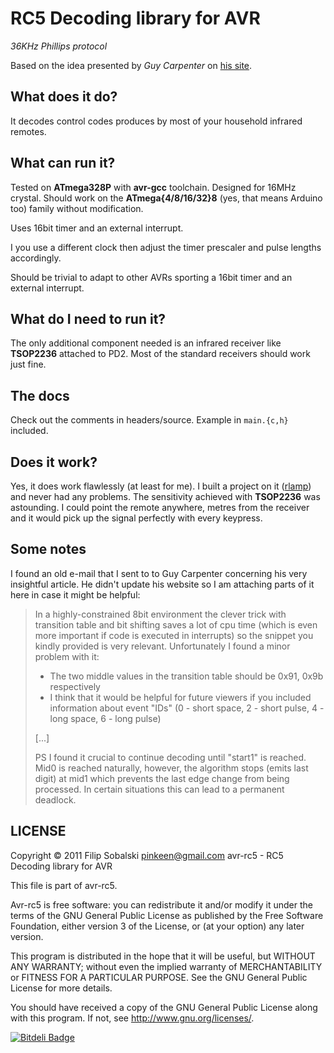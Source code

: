 # RC5 Decoding library for AVR

*36KHz Phillips protocol*

Based on the idea presented by *Guy Carpenter* on [his site](http://www.clearwater.com.au/rc5).

## What does it do?

It decodes control codes produces by most of your household infrared remotes.

## What can run it?

Tested on __ATmega328P__ with __avr-gcc__ toolchain. Designed for 16MHz crystal.
Should work on the __ATmega{4/8/16/32}8__ (yes, that means Arduino too) family without modification.

Uses 16bit timer and an external interrupt.

I you use a different clock then adjust the timer prescaler and pulse lengths accordingly.

Should be trivial to adapt to other AVRs sporting a 16bit timer and an external interrupt.

## What do I need to run it?

The only additional component needed is an infrared receiver like __TSOP2236__ attached to PD2. Most of the 
standard receivers should work just fine.

## The docs

Check out the comments in headers/source. Example in `main.{c,h}` included.

## Does it work?

Yes, it does work flawlessly (at least for me). I built a project on it ([rlamp](https://github.com/pinkeen/rlamp)) and never had any problems. The sensitivity achieved
with __TSOP2236__ was astounding. I could point the remote anywhere, metres from the receiver and it would pick up
the signal perfectly with every keypress.

## Some notes

I found an old e-mail that I sent to to Guy Carpenter concerning his very insightful article. He didn't update his website so I am attaching parts of it here
in case it might be helpful:

> In a highly-constrained 8bit environment the clever trick with transition table and bit shifting saves a lot of cpu time (which is even more important if code is executed in interrupts) so the snippet you kindly provided is very relevant. Unfortunately I found a minor problem with it:
> * The two middle values in the transition table should be 0x91, 0x9b respectively
> * I think that it would be helpful for future viewers if you included information about event "IDs" (0 - short space, 2 - short pulse, 4 - long space, 6 - long pulse)
>
> [...]
>
> PS I found it crucial to continue decoding until "start1" is reached. Mid0 is reached naturally, however, the algorithm stops (emits last digit) at mid1 which prevents the last edge change from being processed. In certain situations this can lead to a permanent deadlock.

## LICENSE

Copyright &copy; 2011 Filip Sobalski <pinkeen@gmail.com>
avr-rc5 - RC5 Decoding library for AVR 

This file is part of avr-rc5.

Avr-rc5 is free software: you can redistribute it and/or modify
it under the terms of the GNU General Public License as published by
the Free Software Foundation, either version 3 of the License, or
(at your option) any later version.

This program is distributed in the hope that it will be useful,
but WITHOUT ANY WARRANTY; without even the implied warranty of
MERCHANTABILITY or FITNESS FOR A PARTICULAR PURPOSE.  See the
GNU General Public License for more details.

You should have received a copy of the GNU General Public License
along with this program.  If not, see <http://www.gnu.org/licenses/>.



[![Bitdeli Badge](https://d2weczhvl823v0.cloudfront.net/pinkeen/avr-rc5/trend.png)](https://bitdeli.com/free "Bitdeli Badge")

